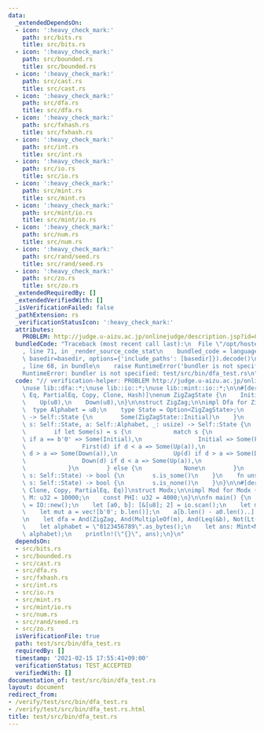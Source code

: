```yaml
---
data:
  _extendedDependsOn:
  - icon: ':heavy_check_mark:'
    path: src/bits.rs
    title: src/bits.rs
  - icon: ':heavy_check_mark:'
    path: src/bounded.rs
    title: src/bounded.rs
  - icon: ':heavy_check_mark:'
    path: src/cast.rs
    title: src/cast.rs
  - icon: ':heavy_check_mark:'
    path: src/dfa.rs
    title: src/dfa.rs
  - icon: ':heavy_check_mark:'
    path: src/fxhash.rs
    title: src/fxhash.rs
  - icon: ':heavy_check_mark:'
    path: src/int.rs
    title: src/int.rs
  - icon: ':heavy_check_mark:'
    path: src/io.rs
    title: src/io.rs
  - icon: ':heavy_check_mark:'
    path: src/mint.rs
    title: src/mint.rs
  - icon: ':heavy_check_mark:'
    path: src/mint/io.rs
    title: src/mint/io.rs
  - icon: ':heavy_check_mark:'
    path: src/num.rs
    title: src/num.rs
  - icon: ':heavy_check_mark:'
    path: src/rand/seed.rs
    title: src/rand/seed.rs
  - icon: ':heavy_check_mark:'
    path: src/zo.rs
    title: src/zo.rs
  _extendedRequiredBy: []
  _extendedVerifiedWith: []
  _isVerificationFailed: false
  _pathExtension: rs
  _verificationStatusIcon: ':heavy_check_mark:'
  attributes:
    PROBLEM: http://judge.u-aizu.ac.jp/onlinejudge/description.jsp?id=0570
  bundledCode: "Traceback (most recent call last):\n  File \"/opt/hostedtoolcache/Python/3.9.1/x64/lib/python3.9/site-packages/onlinejudge_verify/documentation/build.py\"\
    , line 71, in _render_source_code_stat\n    bundled_code = language.bundle(stat.path,\
    \ basedir=basedir, options={'include_paths': [basedir]}).decode()\n  File \"/opt/hostedtoolcache/Python/3.9.1/x64/lib/python3.9/site-packages/onlinejudge_verify/languages/user_defined.py\"\
    , line 68, in bundle\n    raise RuntimeError('bundler is not specified: {}'.format(path.as_posix()))\n\
    RuntimeError: bundler is not specified: test/src/bin/dfa_test.rs\n"
  code: "// verification-helper: PROBLEM http://judge.u-aizu.ac.jp/onlinejudge/description.jsp?id=0570\n\
    \nuse lib::dfa::*;\nuse lib::io::*;\nuse lib::mint::io::*;\n\n#[derive(Ord, PartialOrd,\
    \ Eq, PartialEq, Copy, Clone, Hash)]\nenum ZigZagState {\n    Initial,\n    First(u8),\n\
    \    Up(u8),\n    Down(u8),\n}\n\nstruct ZigZag;\n\nimpl Dfa for ZigZag {\n  \
    \  type Alphabet = u8;\n    type State = Option<ZigZagState>;\n    fn init(&self)\
    \ -> Self::State {\n        Some(ZigZagState::Initial)\n    }\n    fn next(&self,\
    \ s: Self::State, a: Self::Alphabet, _: usize) -> Self::State {\n        use ZigZagState::*;\n\
    \        if let Some(s) = s {\n            match s {\n                Initial\
    \ if a == b'0' => Some(Initial),\n                Initial => Some(First(a)),\n\
    \                First(d) if d < a => Some(Up(a)),\n                First(d) if\
    \ d > a => Some(Down(a)),\n                Up(d) if d > a => Some(Down(a)),\n\
    \                Down(d) if d < a => Some(Up(a)),\n                _ => None,\n\
    \            }\n        } else {\n            None\n        }\n    }\n    fn accept(&self,\
    \ s: Self::State) -> bool {\n        s.is_some()\n    }\n    fn unsuccessful(&self,\
    \ s: Self::State) -> bool {\n        s.is_none()\n    }\n}\n\n#[derive(Default,\
    \ Clone, Copy, PartialEq, Eq)]\nstruct Modx;\n\nimpl Mod for Modx {\n    const\
    \ M: u32 = 10000;\n    const PHI: u32 = 4000;\n}\n\nfn main() {\n    let mut io\
    \ = IO::new();\n    let [a0, b]: [&[u8]; 2] = io.scan();\n    let m = io.scan();\n\
    \    let mut a = vec![b'0'; b.len()];\n    a[b.len() - a0.len()..].copy_from_slice(&a0);\n\
    \n    let dfa = And(ZigZag, And(MultipleOf(m), And(Leq(&b), Not(Lt(&a)))));\n\
    \    let alphabet = \"0123456789\".as_bytes();\n    let ans: Mint<Modx> = dfa.count(a.len(),\
    \ alphabet);\n    println!(\"{}\", ans);\n}\n"
  dependsOn:
  - src/bits.rs
  - src/bounded.rs
  - src/cast.rs
  - src/dfa.rs
  - src/fxhash.rs
  - src/int.rs
  - src/io.rs
  - src/mint.rs
  - src/mint/io.rs
  - src/num.rs
  - src/rand/seed.rs
  - src/zo.rs
  isVerificationFile: true
  path: test/src/bin/dfa_test.rs
  requiredBy: []
  timestamp: '2021-02-15 17:55:41+09:00'
  verificationStatus: TEST_ACCEPTED
  verifiedWith: []
documentation_of: test/src/bin/dfa_test.rs
layout: document
redirect_from:
- /verify/test/src/bin/dfa_test.rs
- /verify/test/src/bin/dfa_test.rs.html
title: test/src/bin/dfa_test.rs
---
```

